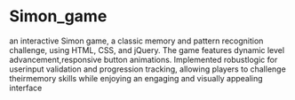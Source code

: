 # Simon_game
an interactive Simon game, a classic memory and pattern recognition challenge, using HTML, CSS, and jQuery. The game features dynamic level advancement,responsive button animations. Implemented robustlogic for userinput validation and progression
tracking, allowing players to challenge theirmemory skills while enjoying an engaging and visually appealing interface
